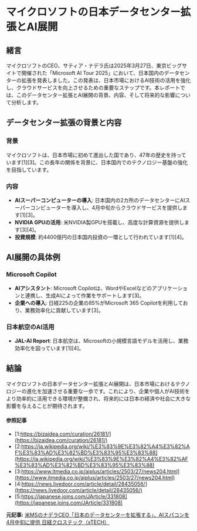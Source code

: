 # マイクロソフトの日本データセンター拡張とAI展開

## 緒言

マイクロソフトのCEO、サティア・ナデラ氏は2025年3月27日、東京ビッグサイトで開催された「Microsoft AI Tour 2025」において、日本国内のデータセンターの拡張を発表しました。この発表は、日本市場におけるAI技術の活用を強化し、クラウドサービスを向上させるための重要なステップです。本レポートでは、このデータセンター拡張とAI展開の背景、内容、そして将来的な影響について分析します。

## データセンター拡張の背景と内容

### 背景

マイクロソフトは、日本市場に初めて進出した国であり、47年の歴史を持っています[1][3]。この長年の関係を背景に、日本国内でのテクノロジー基盤の強化を目指しています。

### 内容

- **AIスーパーコンピューターの導入**: 日本国内の2カ所のデータセンターにAIスーパーコンピューターを導入し、4月中旬からクラウドサービスを提供します[1][3]。
- **NVIDIA GPUの活用**: 米NVIDIA製GPUを搭載し、高度な計算資源を提供します[3][4]。
- **投資規模**: 約4400億円の日本国内投資の一環として行われています[1][4]。

## AI展開の具体例

### Microsoft Copilot

- **AIアシスタント**: Microsoft Copilotは、WordやExcelなどのアプリケーションと連携し、生成AIによって作業をサポートします[3]。
- **企業への導入**: 日経225の企業の85%がMicrosoft 365 Copilotを利用しており、業務効率化に貢献しています[3]。

### 日本航空のAI活用

- **JAL-AI Report**: 日本航空は、Microsoftの小規模言語モデルを活用し、業務効率化を図っています[1][4]。

## 結論

マイクロソフトの日本データセンター拡張とAI展開は、日本市場におけるテクノロジーの進化を加速させる重要な一歩です。これにより、企業や個人がAI技術をより効率的に活用できる環境が整備され、将来的には日本の経済や社会に大きな影響を与えることが期待されます。

#### 参照記事
- [1:https://bizaidea.com/curation/26181/](https://bizaidea.com/curation/26181/)
- [2:https://ja.wikipedia.org/wiki/%E3%83%9E%E3%82%A4%E3%82%AF%E3%83%AD%E3%82%BD%E3%83%95%E3%83%88](https://ja.wikipedia.org/wiki/%E3%83%9E%E3%82%A4%E3%82%AF%E3%83%AD%E3%82%BD%E3%83%95%E3%83%88)
- [3:https://www.itmedia.co.jp/aiplus/articles/2503/27/news204.html](https://www.itmedia.co.jp/aiplus/articles/2503/27/news204.html)
- [4:https://news.livedoor.com/article/detail/28435056/](https://news.livedoor.com/article/detail/28435056/)
- [5:https://japanese.joins.com/JArticle/331808](https://japanese.joins.com/JArticle/331808)


**元記事:** [米MSのナデラCEO「日本のデータセンターを拡張する」、AIスパコンを4月中旬に提供 日経クロステック（xTECH）](https://xtech.nikkei.com/atcl/nxt/news/24/02330/)